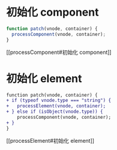 # 初始化 component

```ts
function patch(vnode, container) {
  processComponent(vnode, container);
}
```

[[processComponent#初始化 component]]

# 初始化 element

```diff
function patch(vnode, container) {
+ if (typeof vnode.type === "string") {
+   processElement(vnode, container);
+ } else if (isObject(vnode.type)) {
    processComponent(vnode, container);
+ }
}
```

[[processElement#初始化 element]]
